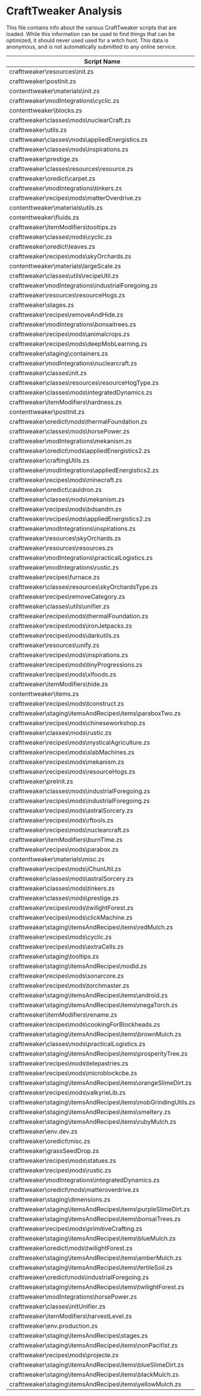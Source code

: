 # CraftTweaker Analysis

This file contains info about the various CraftTweaker scripts that are loaded.
While this information can be used to find things that can be optimized, it
should never used used for a witch hunt. This data is anonymous, and is not
automatically submitted to any online service.

| Script Name                                                    | Time  |
|----------------------------------------------------------------|-------|
| crafttweaker\resources\init.zs                                 | 535ms |
| crafttweaker\postInit.zs                                       | 479ms |
| contenttweaker\materials\init.zs                               | 377ms |
| crafttweaker\modIntegrations\cyclic.zs                         | 96ms  |
| contenttweaker\blocks.zs                                       | 92ms  |
| crafttweaker\classes\mods\nuclearCraft.zs                      | 75ms  |
| crafttweaker\utils.zs                                          | 53ms  |
| crafttweaker\classes\mods\appliedEnergistics.zs                | 50ms  |
| crafttweaker\classes\mods\inspirations.zs                      | 46ms  |
| crafttweaker\prestige.zs                                       | 42ms  |
| crafttweaker\classes\resources\resource.zs                     | 33ms  |
| crafttweaker\oredict\carpet.zs                                 | 32ms  |
| crafttweaker\modIntegrations\tinkers.zs                        | 31ms  |
| crafttweaker\recipes\mods\matterOverdrive.zs                   | 31ms  |
| contenttweaker\materials\utils.zs                              | 28ms  |
| contenttweaker\fluids.zs                                       | 22ms  |
| crafttweaker\itemModifiers\tooltips.zs                         | 20ms  |
| crafttweaker\classes\mods\cyclic.zs                            | 18ms  |
| crafttweaker\oredict\leaves.zs                                 | 17ms  |
| crafttweaker\recipes\mods\skyOrchards.zs                       | 17ms  |
| contenttweaker\materials\largeScale.zs                         | 16ms  |
| crafttweaker\classes\utils\recipeUtil.zs                       | 15ms  |
| crafttweaker\modIntegrations\industrialForegoing.zs            | 14ms  |
| crafttweaker\resources\resourceHogs.zs                         | 13ms  |
| crafttweaker\stages.zs                                         | 13ms  |
| crafttweaker\recipes\removeAndHide.zs                          | 13ms  |
| crafttweaker\modIntegrations\bonsaitrees.zs                    | 12ms  |
| crafttweaker\recipes\mods\animalcrops.zs                       | 11ms  |
| crafttweaker\recipes\mods\deepMobLearning.zs                   | 11ms  |
| crafttweaker\staging\containers.zs                             | 11ms  |
| crafttweaker\modIntegrations\nuclearcraft.zs                   | 11ms  |
| crafttweaker\classes\init.zs                                   | 10ms  |
| crafttweaker\classes\resources\resourceHogType.zs              | 10ms  |
| crafttweaker\classes\mods\integratedDynamics.zs                | 10ms  |
| crafttweaker\itemModifiers\hardness.zs                         | 10ms  |
| contenttweaker\postInit.zs                                     | 10ms  |
| crafttweaker\oredict\mods\thermalFoundation.zs                 | 9ms   |
| crafttweaker\classes\mods\horsePower.zs                        | 9ms   |
| crafttweaker\modIntegrations\mekanism.zs                       | 9ms   |
| crafttweaker\oredict\mods\appliedEnergistics2.zs               | 9ms   |
| crafttweaker\craftingUtils.zs                                  | 8ms   |
| crafttweaker\modIntegrations\appliedEnergistics2.zs            | 8ms   |
| crafttweaker\recipes\mods\minecraft.zs                         | 8ms   |
| crafttweaker\oredict\cauldron.zs                               | 7ms   |
| crafttweaker\classes\mods\mekanism.zs                          | 7ms   |
| crafttweaker\recipes\mods\bdsandm.zs                           | 6ms   |
| crafttweaker\recipes\mods\appliedEnergistics2.zs               | 6ms   |
| crafttweaker\modIntegrations\inspirations.zs                   | 6ms   |
| crafttweaker\resources\skyOrchards.zs                          | 6ms   |
| crafttweaker\resources\resources.zs                            | 6ms   |
| crafttweaker\modIntegrations\practicalLogistics.zs             | 5ms   |
| crafttweaker\modIntegrations\rustic.zs                         | 5ms   |
| crafttweaker\recipes\furnace.zs                                | 5ms   |
| crafttweaker\classes\resources\skyOrchardsType.zs              | 5ms   |
| crafttweaker\recipes\removeCategory.zs                         | 5ms   |
| crafttweaker\classes\utils\unifier.zs                          | 4ms   |
| crafttweaker\recipes\mods\thermalFoundation.zs                 | 4ms   |
| crafttweaker\recipes\mods\ironJetpacks.zs                      | 4ms   |
| crafttweaker\recipes\mods\darkutils.zs                         | 4ms   |
| crafttweaker\resources\unify.zs                                | 4ms   |
| crafttweaker\recipes\mods\inspirations.zs                      | 4ms   |
| crafttweaker\recipes\mods\tinyProgressions.zs                  | 4ms   |
| crafttweaker\recipes\mods\xlfoods.zs                           | 4ms   |
| crafttweaker\itemModifiers\hide.zs                             | 4ms   |
| contenttweaker\items.zs                                        | 4ms   |
| crafttweaker\recipes\mods\tconstruct.zs                        | 4ms   |
| crafttweaker\staging\itemsAndRecipes\items\paraboxTwo.zs       | 3ms   |
| crafttweaker\recipes\mods\chineseworkshop.zs                   | 3ms   |
| crafttweaker\classes\mods\rustic.zs                            | 3ms   |
| crafttweaker\recipes\mods\mysticalAgriculture.zs               | 3ms   |
| crafttweaker\recipes\mods\slabMachines.zs                      | 3ms   |
| crafttweaker\recipes\mods\mekanism.zs                          | 3ms   |
| crafttweaker\recipes\mods\resourceHogs.zs                      | 3ms   |
| crafttweaker\preInit.zs                                        | 3ms   |
| crafttweaker\classes\mods\industrialForegoing.zs               | 3ms   |
| crafttweaker\recipes\mods\industrialForegoing.zs               | 3ms   |
| crafttweaker\recipes\mods\astralSorcery.zs                     | 3ms   |
| crafttweaker\recipes\mods\rftools.zs                           | 3ms   |
| crafttweaker\recipes\mods\nuclearcraft.zs                      | 3ms   |
| crafttweaker\itemModifiers\burnTime.zs                         | 3ms   |
| crafttweaker\recipes\mods\parabox.zs                           | 3ms   |
| contenttweaker\materials\misc.zs                               | 3ms   |
| crafttweaker\recipes\mods\iChunUtil.zs                         | 3ms   |
| crafttweaker\classes\mods\astralSorcery.zs                     | 3ms   |
| crafttweaker\classes\mods\tinkers.zs                           | 3ms   |
| crafttweaker\classes\mods\prestige.zs                          | 3ms   |
| crafttweaker\recipes\mods\twilightForest.zs                    | 3ms   |
| crafttweaker\recipes\mods\clickMachine.zs                      | 2ms   |
| crafttweaker\staging\itemsAndRecipes\items\redMulch.zs         | 2ms   |
| crafttweaker\recipes\mods\cyclic.zs                            | 2ms   |
| crafttweaker\recipes\mods\extraCells.zs                        | 2ms   |
| crafttweaker\staging\tooltips.zs                               | 2ms   |
| crafttweaker\staging\itemsAndRecipes\modId.zs                  | 2ms   |
| crafttweaker\recipes\mods\sonarcore.zs                         | 2ms   |
| crafttweaker\recipes\mods\torchmaster.zs                       | 2ms   |
| crafttweaker\staging\itemsAndRecipes\items\android.zs          | 2ms   |
| crafttweaker\staging\itemsAndRecipes\items\megaTorch.zs        | 2ms   |
| crafttweaker\itemModifiers\rename.zs                           | 2ms   |
| crafttweaker\recipes\mods\cookingForBlockheads.zs              | 2ms   |
| crafttweaker\staging\itemsAndRecipes\items\brownMulch.zs       | 2ms   |
| crafttweaker\classes\mods\practicalLogistics.zs                | 2ms   |
| crafttweaker\staging\itemsAndRecipes\items\prosperityTree.zs   | 2ms   |
| crafttweaker\recipes\mods\telepastries.zs                      | 2ms   |
| crafttweaker\recipes\mods\microblockcbe.zs                     | 2ms   |
| crafttweaker\staging\itemsAndRecipes\items\orangeSlimeDirt.zs  | 2ms   |
| crafttweaker\recipes\mods\valkyrieLib.zs                       | 2ms   |
| crafttweaker\staging\itemsAndRecipes\items\mobGrindingUtils.zs | 2ms   |
| crafttweaker\staging\itemsAndRecipes\items\smeltery.zs         | 2ms   |
| crafttweaker\staging\itemsAndRecipes\items\rubyMulch.zs        | 2ms   |
| crafttweaker\env.dev.zs                                        | 2ms   |
| crafttweaker\oredict\misc.zs                                   | 2ms   |
| crafttweaker\grassSeedDrop.zs                                  | 2ms   |
| crafttweaker\recipes\mods\statues.zs                           | 2ms   |
| crafttweaker\recipes\mods\rustic.zs                            | 2ms   |
| crafttweaker\modIntegrations\integratedDynamics.zs             | 2ms   |
| crafttweaker\oredict\mods\matteroverdrive.zs                   | 2ms   |
| crafttweaker\staging\dimensions.zs                             | 1ms   |
| crafttweaker\staging\itemsAndRecipes\items\purpleSlimeDirt.zs  | 1ms   |
| crafttweaker\staging\itemsAndRecipes\items\bonsaiTrees.zs      | 1ms   |
| crafttweaker\recipes\mods\primitiveCrafting.zs                 | 1ms   |
| crafttweaker\staging\itemsAndRecipes\items\blueMulch.zs        | 1ms   |
| crafttweaker\oredict\mods\twilightForest.zs                    | 1ms   |
| crafttweaker\staging\itemsAndRecipes\items\amberMulch.zs       | 1ms   |
| crafttweaker\staging\itemsAndRecipes\items\fertileSoil.zs      | 1ms   |
| crafttweaker\oredict\mods\industrialForegoing.zs               | 1ms   |
| crafttweaker\staging\itemsAndRecipes\items\twilightForest.zs   | 1ms   |
| crafttweaker\modIntegrations\horsePower.zs                     | 1ms   |
| crafttweaker\classes\initUnifier.zs                            | 1ms   |
| crafttweaker\itemModifiers\harvestLevel.zs                     | 1ms   |
| crafttweaker\env.production.zs                                 | 1ms   |
| crafttweaker\staging\itemsAndRecipes\stages.zs                 | 1ms   |
| crafttweaker\staging\itemsAndRecipes\items\nonPacifist.zs      | 1ms   |
| crafttweaker\recipes\mods\projecte.zs                          | 1ms   |
| crafttweaker\staging\itemsAndRecipes\items\blueSlimeDirt.zs    | 1ms   |
| crafttweaker\staging\itemsAndRecipes\items\blackMulch.zs       | 1ms   |
| crafttweaker\staging\itemsAndRecipes\items\yellowMulch.zs      | 1ms   |
